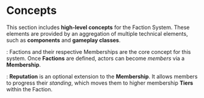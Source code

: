 # Concepts
<primary-label ref="factions"/>

This section includes **high-level concepts** for the Faction System. These elements are provided by an aggregation of
multiple technical elements, such as **components** and **gameplay classes**.

**[](fct_factions_memberships.md)**
: Factions and their respective Memberships are the core concept for this system. Once **Factions** are defined, actors
can become _members_ via a **Membership**.

**[](fct_reputation_tiers.md)**
: **Reputation** is an optional extension to the **Membership**. It allows members to progress their _standing_, which
moves them to higher membership **Tiers** within the Faction.
